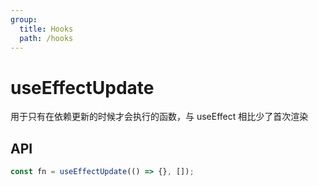 ```yaml
---
group:
  title: Hooks
  path: /hooks
---
```


# useEffectUpdate

用于只有在依赖更新的时候才会执行的函数，与 useEffect 相比少了首次渲染

## API

```javascript
const fn = useEffectUpdate(() => {}, []);
```
